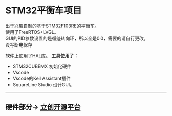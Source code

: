 # STM32平衡车项目
出于兴趣自制的基于STM32F103RE的平衡车。  
使用了FreeRTOS+LVGL。   
GUI的PID参数设置的是循迹转向环，所以全是0.0，需要的请自行更改。  
没写断电保存

软件上使用了HAL库。 
**工具使用了：**
+ STM32CUBEMX 初始化硬件
+ Vscode
+ Vscode的Keil Assistant插件
+ SquareLine Studio 设计GUI。  
--------------------------
## 硬件部分->  [立创开源平台](https://oshwhub.com/lty1696774082/balanced-vehicle_f103re)
